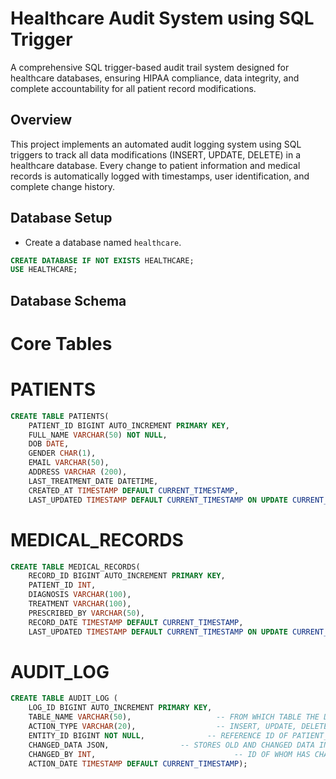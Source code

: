 # Healthcare Audit System using SQL Trigger 

A comprehensive SQL trigger-based audit trail system designed for healthcare databases, ensuring HIPAA compliance, data integrity, and complete accountability for all patient record modifications.

## Overview

This project implements an automated audit logging system using SQL triggers to track all data modifications (INSERT, UPDATE, DELETE) in a healthcare database. Every change to patient information and medical records is automatically logged with timestamps, user identification, and complete change history.


## Database Setup

- Create a database named `healthcare`.
```sql
CREATE DATABASE IF NOT EXISTS HEALTHCARE;
USE HEALTHCARE;
```

## Database Schema
# Core Tables 
# PATIENTS 
```sql
CREATE TABLE PATIENTS(
	PATIENT_ID BIGINT AUTO_INCREMENT PRIMARY KEY,
    FULL_NAME VARCHAR(50) NOT NULL,
    DOB DATE,
    GENDER CHAR(1),
    EMAIL VARCHAR(50),
    ADDRESS VARCHAR (200),
    LAST_TREATMENT_DATE DATETIME,
    CREATED_AT TIMESTAMP DEFAULT CURRENT_TIMESTAMP,
    LAST_UPDATED TIMESTAMP DEFAULT CURRENT_TIMESTAMP ON UPDATE CURRENT_TIMESTAMP);
```
# MEDICAL_RECORDS 
```sql
CREATE TABLE MEDICAL_RECORDS(
	RECORD_ID BIGINT AUTO_INCREMENT PRIMARY KEY,
    PATIENT_ID INT,
    DIAGNOSIS VARCHAR(100),
    TREATMENT VARCHAR(100), 
    PRESCRIBED_BY VARCHAR(50),
    RECORD_DATE TIMESTAMP DEFAULT CURRENT_TIMESTAMP,
    LAST_UPDATED TIMESTAMP DEFAULT CURRENT_TIMESTAMP ON UPDATE CURRENT_TIMESTAMP);
```
# AUDIT_LOG
```sql
CREATE TABLE AUDIT_LOG (
	LOG_ID BIGINT AUTO_INCREMENT PRIMARY KEY,
    TABLE_NAME VARCHAR(50),					  -- FROM WHICH TABLE THE DATA HAS BEEN CHANGED 
    ACTION_TYPE VARCHAR(20), 				  -- INSERT, UPDATE, DELETE		
    ENTITY_ID BIGINT NOT NULL,				-- REFERENCE ID OF PATIENT_ID & RECORD_ID
    CHANGED_DATA JSON,                -- STORES OLD AND CHANGED DATA IN JSON FORMAT
    CHANGED_BY INT, 						      -- ID OF WHOM HAS CHANGED THE DATA
    ACTION_DATE TIMESTAMP DEFAULT CURRENT_TIMESTAMP);
```



